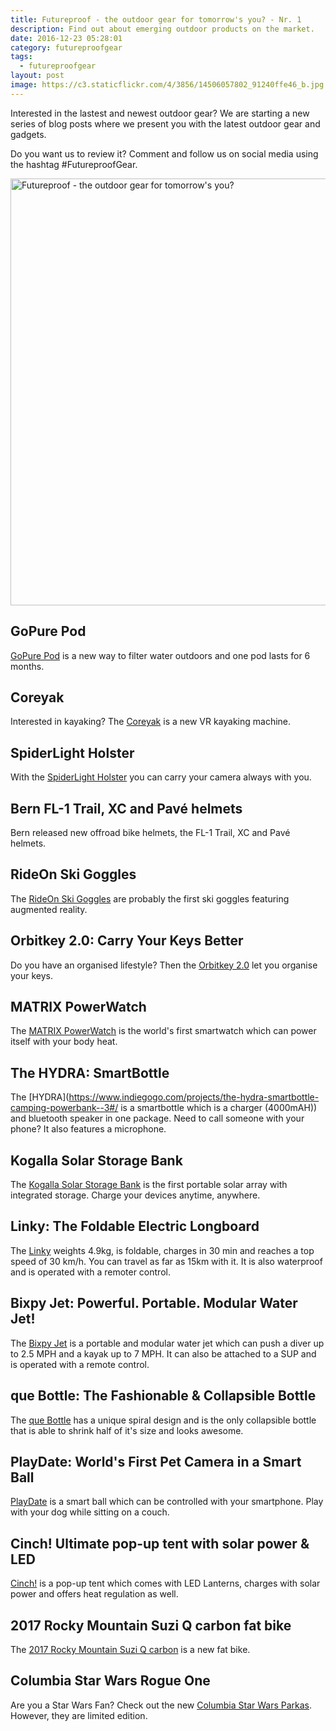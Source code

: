 ```yaml
---
title: Futureproof - the outdoor gear for tomorrow's you? - Nr. 1
description: Find out about emerging outdoor products on the market.
date: 2016-12-23 05:28:01
category: futureproofgear
tags:
  - futureproofgear
layout: post
image: https://c3.staticflickr.com/4/3856/14506057802_91240ffe46_b.jpg
---
```

Interested in the lastest and newest outdoor gear? We are starting a new series of blog posts where we present you with the latest outdoor gear and gadgets.

Do you want us to review it? Comment and follow us on social media using the hashtag #FutureproofGear.

<img src="https://c3.staticflickr.com/4/3856/14506057802_91240ffe46_b.jpg"  width="1024" height="683" alt="Futureproof - the outdoor gear for tomorrow's you?">

<!--more-->

## GoPure Pod
[GoPure Pod](https://www.gopurepod.com/) is a new way to filter water outdoors and one pod lasts for 6 months.

## Coreyak
Interested in kayaking? The [Coreyak](https://www.indiegogo.com/projects/coreyak-home-fitness-adventure-videogames#/) is a new VR kayaking machine.

## SpiderLight Holster
With the [SpiderLight Holster](https://www.kickstarter.com/projects/spiderholster/spiderlight-holster?ref=discovery) you can carry your camera always with you.

## Bern FL-1 Trail, XC and Pavé helmets
Bern released new offroad bike helmets, the FL-1 Trail, XC and Pavé helmets.

## RideOn Ski Goggles
The [RideOn Ski Goggles](https://www.rideonvision.com/new/) are probably the first ski goggles featuring augmented reality.

## Orbitkey 2.0: Carry Your Keys Better
Do you have an organised lifestyle? Then the [Orbitkey 2.0](https://www.indiegogo.com/projects/orbitkey-2-0-carry-your-keys-better-design-innovative#/) let you organise your keys.

## MATRIX PowerWatch
The [MATRIX PowerWatch](https://www.indiegogo.com/projects/smartwatch-powered-by-you-matrix-powerwatch-watch-fitness#/) is the world's first smartwatch which can power itself with your body heat.

## The HYDRA: SmartBottle
The [HYDRA](https://www.indiegogo.com/projects/the-hydra-smartbottle-camping-powerbank--3#/ is a smartbottle which is a charger (4000mAH)) and bluetooth speaker in one package. Need to call someone with your phone? It also features a microphone.

## Kogalla Solar Storage Bank
The [Kogalla Solar Storage Bank](https://www.indiegogo.com/projects/kogalla-solar-storage-bank-battery-powerbank#/) is the first portable solar array with integrated storage. Charge your devices anytime, anywhere.

## Linky: The Foldable Electric Longboard
The [Linky](https://www.indiegogo.com/projects/linky-the-foldable-electric-longboard-travel#/) weights 4.9kg, is foldable, charges in 30 min and reaches a top speed of 30 km/h. You can travel as far as 15km with it. It is also waterproof and is operated with a remoter control.

## Bixpy Jet: Powerful. Portable. Modular Water Jet!
The [Bixpy Jet](https://www.indiegogo.com/projects/bixpy-jet-powerful-portable-modular-water-jet#/) is a portable and modular water jet which can push a diver up to 2.5 MPH and a kayak up to 7 MPH. It can also be attached to a SUP and is operated with a remote control.

## que Bottle: The Fashionable & Collapsible Bottle
The [que Bottle](https://www.indiegogo.com/projects/que-bottle-the-fashionable-collapsible-bottle-travel#/) has a unique spiral design and is the only collapsible bottle that is able to shrink half of it's size and looks awesome.

## PlayDate: World's First Pet Camera in a Smart Ball
[PlayDate](https://www.indiegogo.com/projects/playdate-world-s-first-pet-camera-in-a-smart-ball-pets#/) is a smart ball which can be controlled with your smartphone. Play with your dog while sitting on a couch.

## Cinch! Ultimate pop-up tent with solar power & LED
[Cinch!](https://www.indiegogo.com/projects/cinch-ultimate-pop-up-tent-with-solar-power-led-camping--2#/) is a pop-up tent which comes with LED Lanterns, charges with solar power and offers heat regulation as well.

## 2017 Rocky Mountain Suzi Q carbon fat bike
The [2017 Rocky Mountain Suzi Q carbon](http://www.bikes.com/bikes/suzi-q/2017) is a new fat bike.

## Columbia Star Wars Rogue One
Are you a Star Wars Fan? Check out the new [Columbia Star Wars Parkas](http://www.columbia.com/rogue-one-landing/). However, they are limited edition.
